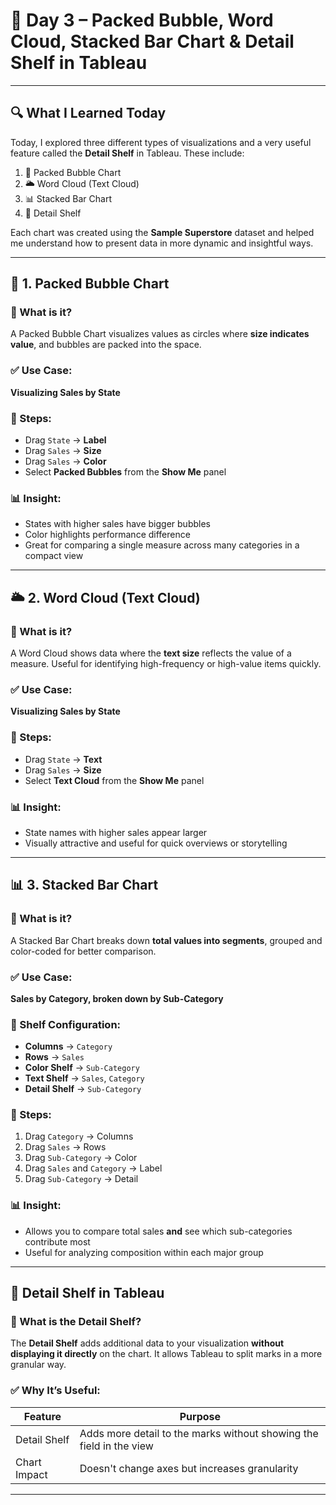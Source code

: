 # 📅 Day 3 – Packed Bubble, Word Cloud, Stacked Bar Chart & Detail Shelf in Tableau

---

## 🔍 What I Learned Today

Today, I explored three different types of visualizations and a very useful feature called the **Detail Shelf** in Tableau. These include:

1. 🎈 Packed Bubble Chart  
2. 🌥️ Word Cloud (Text Cloud)  
3. 📊 Stacked Bar Chart  
4. 🧩 Detail Shelf

Each chart was created using the **Sample Superstore** dataset and helped me understand how to present data in more dynamic and insightful ways.

---

## 🎈 1. Packed Bubble Chart

### 🧠 What is it?
A Packed Bubble Chart visualizes values as circles where **size indicates value**, and bubbles are packed into the space.

### ✅ Use Case:
**Visualizing Sales by State**

### 📌 Steps:
- Drag `State` → **Label**
- Drag `Sales` → **Size**
- Drag `Sales` → **Color**
- Select **Packed Bubbles** from the **Show Me** panel

### 📊 Insight:
- States with higher sales have bigger bubbles
- Color highlights performance difference
- Great for comparing a single measure across many categories in a compact view

---

## 🌥️ 2. Word Cloud (Text Cloud)

### 🧠 What is it?
A Word Cloud shows data where the **text size** reflects the value of a measure. Useful for identifying high-frequency or high-value items quickly.

### ✅ Use Case:
**Visualizing Sales by State**

### 📌 Steps:
- Drag `State` → **Text**
- Drag `Sales` → **Size**
- Select **Text Cloud** from the **Show Me** panel

### 📊 Insight:
- State names with higher sales appear larger
- Visually attractive and useful for quick overviews or storytelling

---

## 📊 3. Stacked Bar Chart

### 🧠 What is it?
A Stacked Bar Chart breaks down **total values into segments**, grouped and color-coded for better comparison.

### ✅ Use Case:
**Sales by Category, broken down by Sub-Category**

### 📌 Shelf Configuration:
- **Columns** → `Category`
- **Rows** → `Sales`
- **Color Shelf** → `Sub-Category`
- **Text Shelf** → `Sales`, `Category`
- **Detail Shelf** → `Sub-Category`

### 📌 Steps:
1. Drag `Category` → Columns
2. Drag `Sales` → Rows
3. Drag `Sub-Category` → Color
4. Drag `Sales` and `Category` → Label
5. Drag `Sub-Category` → Detail

### 📊 Insight:
- Allows you to compare total sales **and** see which sub-categories contribute most
- Useful for analyzing composition within each major group

---

## 🧩 Detail Shelf in Tableau

### 🧠 What is the Detail Shelf?

The **Detail Shelf** adds additional data to your visualization **without displaying it directly** on the chart. It allows Tableau to split marks in a more granular way.

### ✅ Why It’s Useful:

| Feature       | Purpose                                                                 |
|----------------|------------------------------------------------------------------------|
| Detail Shelf  | Adds more detail to the marks without showing the field in the view     |
| Chart Impact  | Doesn't change axes but increases granularity                           |


---

